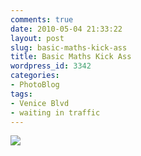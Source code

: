 ```yaml
---
comments: true
date: 2010-05-04 21:33:22
layout: post
slug: basic-maths-kick-ass
title: Basic Maths Kick Ass
wordpress_id: 3342
categories:
- PhotoBlog
tags:
- Venice Blvd
- waiting in traffic
---
```


![](http://ryanfitzer.com/main/wp-content/uploads/2010/05/2010-05-03-at-11-17-32.jpg)
